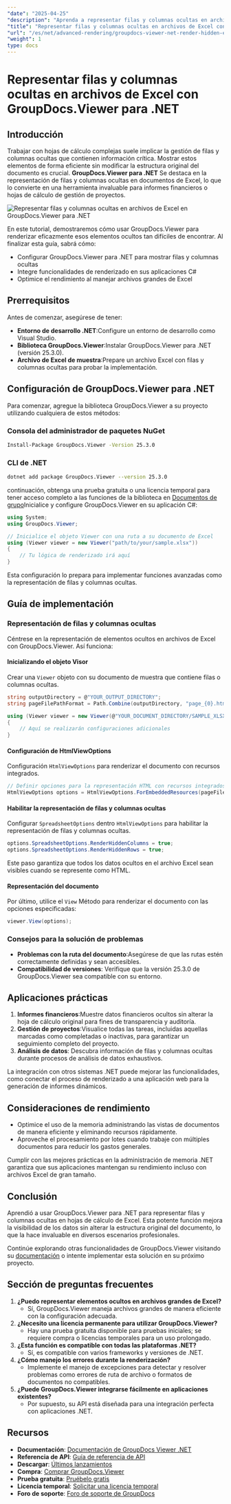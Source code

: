 ```yaml
---
"date": "2025-04-25"
"description": "Aprenda a representar filas y columnas ocultas en archivos de Excel con GroupDocs.Viewer para .NET. Mejore la visibilidad de los datos eficientemente sin modificar la estructura del documento."
"title": "Representar filas y columnas ocultas en archivos de Excel con GroupDocs.Viewer para .NET&#58; Guía avanzada"
"url": "/es/net/advanced-rendering/groupdocs-viewer-net-render-hidden-excel-rows-columns/"
"weight": 1
type: docs
---
```

# Representar filas y columnas ocultas en archivos de Excel con GroupDocs.Viewer para .NET

## Introducción

Trabajar con hojas de cálculo complejas suele implicar la gestión de filas y columnas ocultas que contienen información crítica. Mostrar estos elementos de forma eficiente sin modificar la estructura original del documento es crucial. **GroupDocs.Viewer para .NET** Se destaca en la representación de filas y columnas ocultas en documentos de Excel, lo que lo convierte en una herramienta invaluable para informes financieros o hojas de cálculo de gestión de proyectos.

![Representar filas y columnas ocultas en archivos de Excel en GroupDocs.Viewer para .NET](/viewer/advanced-rendering/render-hidden-rows-columns-excel-files-img.png)

En este tutorial, demostraremos cómo usar GroupDocs.Viewer para renderizar eficazmente esos elementos ocultos tan difíciles de encontrar. Al finalizar esta guía, sabrá cómo:
- Configurar GroupDocs.Viewer para .NET para mostrar filas y columnas ocultas
- Integre funcionalidades de renderizado en sus aplicaciones C#
- Optimice el rendimiento al manejar archivos grandes de Excel

## Prerrequisitos

Antes de comenzar, asegúrese de tener:
- **Entorno de desarrollo .NET**:Configure un entorno de desarrollo como Visual Studio.
- **Biblioteca GroupDocs.Viewer**:Instalar GroupDocs.Viewer para .NET (versión 25.3.0).
- **Archivo de Excel de muestra**:Prepare un archivo Excel con filas y columnas ocultas para probar la implementación.

## Configuración de GroupDocs.Viewer para .NET

Para comenzar, agregue la biblioteca GroupDocs.Viewer a su proyecto utilizando cualquiera de estos métodos:

### Consola del administrador de paquetes NuGet

```bash
Install-Package GroupDocs.Viewer -Version 25.3.0
```

### CLI de .NET

```bash
dotnet add package GroupDocs.Viewer --version 25.3.0
```

continuación, obtenga una prueba gratuita o una licencia temporal para tener acceso completo a las funciones de la biblioteca en [Documentos de grupo](https://purchase.groupdocs.com/temporary-license/)Inicialice y configure GroupDocs.Viewer en su aplicación C#:

```csharp
using System;
using GroupDocs.Viewer;

// Inicialice el objeto Viewer con una ruta a su documento de Excel
using (Viewer viewer = new Viewer("path/to/your/sample.xlsx"))
{
    // Tu lógica de renderizado irá aquí
}
```

Esta configuración lo prepara para implementar funciones avanzadas como la representación de filas y columnas ocultas.

## Guía de implementación

### Representación de filas y columnas ocultas

Céntrese en la representación de elementos ocultos en archivos de Excel con GroupDocs.Viewer. Así funciona:

#### Inicializando el objeto Visor

Crear una `Viewer` objeto con su documento de muestra que contiene filas o columnas ocultas.

```csharp
string outputDirectory = @"YOUR_OUTPUT_DIRECTORY";
string pageFilePathFormat = Path.Combine(outputDirectory, "page_{0}.html");

using (Viewer viewer = new Viewer(@"YOUR_DOCUMENT_DIRECTORY/SAMPLE_XLSX_WITH_HIDDEN_ROW_AND_COLUMN"))
{
    // Aquí se realizarán configuraciones adicionales
}
```

#### Configuración de HtmlViewOptions

Configuración `HtmlViewOptions` para renderizar el documento con recursos integrados.

```csharp
// Definir opciones para la representación HTML con recursos integrados
HtmlViewOptions options = HtmlViewOptions.ForEmbeddedResources(pageFilePathFormat);
```

#### Habilitar la representación de filas y columnas ocultas

Configurar `SpreadsheetOptions` dentro `HtmlViewOptions` para habilitar la representación de filas y columnas ocultas.

```csharp
options.SpreadsheetOptions.RenderHiddenColumns = true;
options.SpreadsheetOptions.RenderHiddenRows = true;
```

Este paso garantiza que todos los datos ocultos en el archivo Excel sean visibles cuando se represente como HTML.

#### Representación del documento

Por último, utilice el `View` Método para renderizar el documento con las opciones especificadas:

```csharp
viewer.View(options);
```

### Consejos para la solución de problemas

- **Problemas con la ruta del documento**:Asegúrese de que las rutas estén correctamente definidas y sean accesibles.
- **Compatibilidad de versiones**: Verifique que la versión 25.3.0 de GroupDocs.Viewer sea compatible con su entorno.

## Aplicaciones prácticas

1. **Informes financieros**:Muestre datos financieros ocultos sin alterar la hoja de cálculo original para fines de transparencia y auditoría.
2. **Gestión de proyectos**:Visualice todas las tareas, incluidas aquellas marcadas como completadas o inactivas, para garantizar un seguimiento completo del proyecto.
3. **Análisis de datos**: Descubra información de filas y columnas ocultas durante procesos de análisis de datos exhaustivos.

La integración con otros sistemas .NET puede mejorar las funcionalidades, como conectar el proceso de renderizado a una aplicación web para la generación de informes dinámicos.

## Consideraciones de rendimiento

- Optimice el uso de la memoria administrando las vistas de documentos de manera eficiente y eliminando recursos rápidamente.
- Aproveche el procesamiento por lotes cuando trabaje con múltiples documentos para reducir los gastos generales.

Cumplir con las mejores prácticas en la administración de memoria .NET garantiza que sus aplicaciones mantengan su rendimiento incluso con archivos Excel de gran tamaño.

## Conclusión

Aprendió a usar GroupDocs.Viewer para .NET para representar filas y columnas ocultas en hojas de cálculo de Excel. Esta potente función mejora la visibilidad de los datos sin alterar la estructura original del documento, lo que la hace invaluable en diversos escenarios profesionales.

Continúe explorando otras funcionalidades de GroupDocs.Viewer visitando su [documentación](https://docs.groupdocs.com/viewer/net/) o intente implementar esta solución en su próximo proyecto.

## Sección de preguntas frecuentes

1. **¿Puedo representar elementos ocultos en archivos grandes de Excel?**
   - Sí, GroupDocs.Viewer maneja archivos grandes de manera eficiente con la configuración adecuada.
2. **¿Necesito una licencia permanente para utilizar GroupDocs.Viewer?**
   - Hay una prueba gratuita disponible para pruebas iniciales; se requiere compra o licencias temporales para un uso prolongado.
3. **¿Esta función es compatible con todas las plataformas .NET?**
   - Sí, es compatible con varios frameworks y versiones de .NET.
4. **¿Cómo manejo los errores durante la renderización?**
   - Implemente el manejo de excepciones para detectar y resolver problemas como errores de ruta de archivo o formatos de documentos no compatibles.
5. **¿Puede GroupDocs.Viewer integrarse fácilmente en aplicaciones existentes?**
   - Por supuesto, su API está diseñada para una integración perfecta con aplicaciones .NET.

## Recursos

- **Documentación**: [Documentación de GroupDocs Viewer .NET](https://docs.groupdocs.com/viewer/net/)
- **Referencia de API**: [Guía de referencia de API](https://reference.groupdocs.com/viewer/net/)
- **Descargar**: [Últimos lanzamientos](https://releases.groupdocs.com/viewer/net/)
- **Compra**: [Comprar GroupDocs.Viewer](https://purchase.groupdocs.com/buy)
- **Prueba gratuita**: [Pruébelo gratis](https://releases.groupdocs.com/viewer/net/)
- **Licencia temporal**: [Solicitar una licencia temporal](https://purchase.groupdocs.com/temporary-license/)
- **Foro de soporte**: [Foro de soporte de GroupDocs](https://forum.groupdocs.com/c/viewer/9)